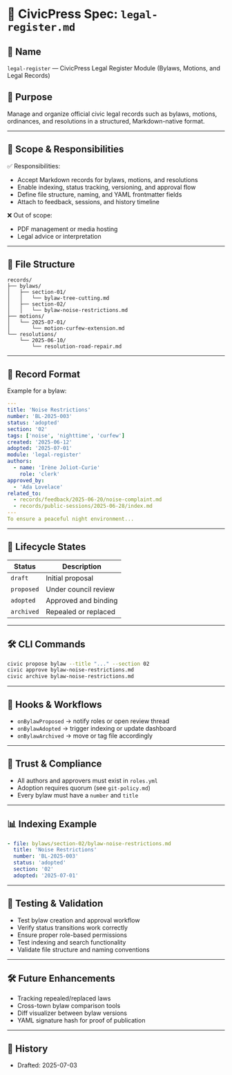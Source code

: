 # 🧾 CivicPress Spec: `legal-register.md`

## 📛 Name

`legal-register` — CivicPress Legal Register Module (Bylaws, Motions, and Legal
Records)

## 🎯 Purpose

Manage and organize official civic legal records such as bylaws, motions,
ordinances, and resolutions in a structured, Markdown-native format.

---

## 🧩 Scope & Responsibilities

✅ Responsibilities:

- Accept Markdown records for bylaws, motions, and resolutions
- Enable indexing, status tracking, versioning, and approval flow
- Define file structure, naming, and YAML frontmatter fields
- Attach to feedback, sessions, and history timeline

❌ Out of scope:

- PDF management or media hosting
- Legal advice or interpretation

---

## 📁 File Structure

```
records/
├── bylaws/
│   ├── section-01/
│   │   └── bylaw-tree-cutting.md
│   ├── section-02/
│   │   └── bylaw-noise-restrictions.md
├── motions/
│   └── 2025-07-01/
│       └── motion-curfew-extension.md
└── resolutions/
    └── 2025-06-10/
        └── resolution-road-repair.md
```

---

## 🧠 Record Format

Example for a bylaw:

```yaml
---
title: 'Noise Restrictions'
number: 'BL-2025-003'
status: 'adopted'
section: '02'
tags: ['noise', 'nighttime', 'curfew']
created: '2025-06-12'
adopted: '2025-07-01'
module: 'legal-register'
authors:
  - name: 'Irène Joliot-Curie'
    role: 'clerk'
approved_by:
  - 'Ada Lovelace'
related_to:
  - records/feedback/2025-06-20/noise-complaint.md
  - records/public-sessions/2025-06-28/index.md
---
To ensure a peaceful night environment...
```

---

## 🔁 Lifecycle States

| Status     | Description          |
| ---------- | -------------------- |
| `draft`    | Initial proposal     |
| `proposed` | Under council review |
| `adopted`  | Approved and binding |
| `archived` | Repealed or replaced |

---

## 🛠️ CLI Commands

```bash
civic propose bylaw --title "..." --section 02
civic approve bylaw-noise-restrictions.md
civic archive bylaw-noise-restrictions.md
```

---

## 🔗 Hooks & Workflows

- `onBylawProposed` → notify roles or open review thread
- `onBylawAdopted` → trigger indexing or update dashboard
- `onBylawArchived` → move or tag file accordingly

---

## 🔐 Trust & Compliance

- All authors and approvers must exist in `roles.yml`
- Adoption requires quorum (see `git-policy.md`)
- Every bylaw must have a `number` and `title`

---

## 📊 Indexing Example

```yaml
- file: bylaws/section-02/bylaw-noise-restrictions.md
  title: 'Noise Restrictions'
  number: 'BL-2025-003'
  status: 'adopted'
  section: '02'
  adopted: '2025-07-01'
```

---

## 🧪 Testing & Validation

- Test bylaw creation and approval workflow
- Verify status transitions work correctly
- Ensure proper role-based permissions
- Test indexing and search functionality
- Validate file structure and naming conventions

---

## 🛠️ Future Enhancements

- Tracking repealed/replaced laws
- Cross-town bylaw comparison tools
- Diff visualizer between bylaw versions
- YAML signature hash for proof of publication

---

## 📅 History

- Drafted: 2025-07-03
